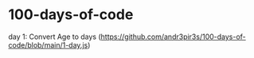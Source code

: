 # 100-days-of-code

day 1: Convert Age to days
(https://github.com/andr3pir3s/100-days-of-code/blob/main/1-day.js) 
